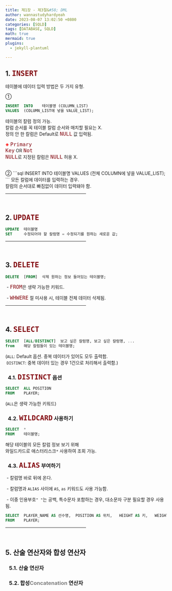 ```yaml
---
title: 제1장 - 제3절&#58; DML
author: wannastudyhardyeah
date: 2023-08-07 13:02:50 +0800
categories: [SQLD]
tags: [DATABASE, SQLD]
math: true
mermaid: true
plugins:
  - jekyll-plantuml

---
```

<h2 id="insert" data-heading-label="1. INSERT">1. <code class="language-sql highlighter-rouge" style="color: #83060e; font-size: 1.4rem;"><b>INSERT</b></code></h2>
테이블에 데이터 입력 방법은 두 가지 유형.<br>

①
```sql
INSERT  INTO    테이블명 (COLUMN_LIST)
VALUES  (COLUMN_LIST에 넣을 VALUE_LIST);
```
테이블의 칼럼 정의 가능.<br>
칼럼 순서를 꼭 테이블 칼럼 순서와 매치할 필요는 X.<br>
정의 안 한 칼럼은 Default로 <code class="language-sql highlighter-rouge" style="color: #83060e; font-size: 1.0rem;">NULL</code> 값 입력됨.<br>

<span style="color: red;"><b>※</b></span> <code class="language-sql highlighter-rouge" style="color: #83060e; font-size: 1.0rem;">Primary Key</code> OR <code class="language-sql highlighter-rouge" style="color: #83060e; font-size: 1.0rem;">Not NULL</code>로 지정된 칼럼은 <code class="language-sql highlighter-rouge" style="color: #83060e; font-size: 1.0rem;">NULL</code> 허용 X.<br>

<br>
②
```sql
INSERT  INTO    테이블명
VALUES  (전체 COLUMN에 넣을 VALUE_LIST);
```
모든 칼럼에 데이터를 입력하는 경우.<br>
칼럼의 순서대로 빠짐없이 데이터 입력돼야 함.<br>
<hr width="50%">
<br>
<h2 id="update" data-heading-label="2. UPDATE">2. <code class="language-sql highlighter-rouge" style="color: #83060e; font-size: 1.4rem;"><b>UPDATE</b></code></h2>

```sql
UPDATE  테이블명
SET     수정되어야 할 칼럼명 = 수정되기를 원하는 새로운 값;
```
<hr width="50%">
<br>
<h2 id="delete" data-heading-label="3. DELETE">3. <code class="language-sql highlighter-rouge" style="color: #83060e; font-size: 1.4rem;"><b>DELETE</b></code></h2>

```sql
DELETE  [FROM]  삭제 원하는 정보 들어있는 테이블명;
```
&nbsp;\- <code class="language-sql highlighter-rouge" style="color: #83060e; font-size: 1.0rem;">FROM</code>은 생략 가능한 키워드.<br>

&nbsp;\- <code class="language-sql highlighter-rouge" style="color: #83060e; font-size: 1.0rem;">WHWERE</code> 절 미사용 시, 테이블 전체 데이터 삭제됨.<br>
<hr width="50%">
<br>
<h2 id="select" data-heading-label="4. SELECT">4. <code class="language-sql highlighter-rouge" style="color: #83060e; font-size: 1.4rem;"><b>SELECT</b></code></h2>

```sql
SELECT  [ALL/DISTINCT]  보고 싶은 칼럼명, 보고 싶은 칼럼명, ...
from    해당 칼럼들이 있는 테이블명;
```
(``ALL``: Default 옵션. 중복 데이터가 있어도 모두 출력함.<br>
&nbsp;``DISTINCT``: 중복 데이터 있는 경우 1건으로 처리해서 출력함.)<br>

<h3 id="distinct-option-h3" data-heading-label="4.1. DISTINCT 옵션">&nbsp;&nbsp;4.1. <code class="language-sql highlighter-rouge" style="color: #83060e; font-size: 1.36rem;"><b>DISTINCT</b></code> 옵션</h3>

```sql
SELECT  ALL POSITION
FROM    PLAYER;
```
(``ALL``은 생략 가능한 키워드)<br>

<h3 id="using-wildcard-h3" data-heading-label="4.2. DISTINCT 옵션">&nbsp;&nbsp;4.2. <code class="language-sql highlighter-rouge" style="color: #83060e; font-size: 1.36rem;"><b>WILDCARD</b></code> 사용하기</h3>

```sql
SELECT  *
FROM    테이블명;
```
해당 테이블의 모든 칼럼 정보 보기 위해<br>
와일드카드로 애스터리스크``*`` 사용하여 조회 가능.<br>

<h3 id="define-alias-h3" data-heading-label="4.3. ALIAS 부여하기">&nbsp;&nbsp;4.3. <code class="language-sql highlighter-rouge" style="color: #83060e; font-size: 1.36rem;"><b>ALIAS</b></code> 부여하기</h3>

&nbsp;\- 칼럼명 바로 뒤에 온다.<br>

&nbsp;\- 칼럼명과 ``ALIAS`` 사이에 ``AS``, ``as`` 키워드도 사용 가능함.<br>

&nbsp;\- 이중 인용부호``" "``는 공백, 특수문자 포함하는 경우, 대소문자 구분 필요할 경우 사용됨.<br>

```sql
SELECT  PLAYER_NAME AS 선수명,  POSITION AS 위치,   HEIGHT AS 키,   WEIGHT AS 몸무게
FROM    PLAYER;
```
<hr width="50%">
<br>
<h2 id="arith-and-concat">5. 산술 연산자와 합성 연산자</h2>
<h3 id="arith-oper-h3" data-heading-label="5.1. 산술 연산자">&nbsp;&nbsp;&nbsp;5.1. 산술 연산자</h3>

<h3 id="concat-oper-h3" data-heading-label="5.2. 합성 연산자">&nbsp;&nbsp;&nbsp;5.2. 합성<span style="color: #808080;">Concatenation</span> 연산자</h3>